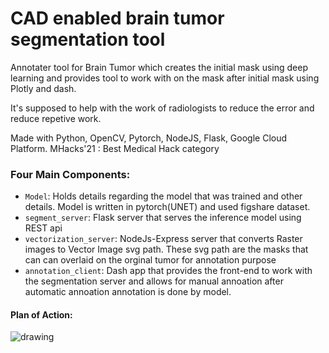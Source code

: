 # CAD enabled brain tumor segmentation tool

Annotater tool for Brain Tumor which creates the initial mask using deep learning and provides 
tool to work with on the mask after initial mask using Plotly and dash.

It's supposed to help with the work of radiologists to reduce the error and reduce repetive work.

Made with Python, OpenCV, Pytorch, NodeJS, Flask, Google Cloud Platform. MHacks'21 : Best Medical Hack category 

### Four Main Components:
- `Model`: Holds details regarding the model that was trained and other details. Model is written in pytorch(UNET) and used figshare dataset.
- `segment_server`: Flask server that serves the inference model using REST api
- `vectorization_server`: NodeJs-Express server that converts Raster images to Vector Image svg path. These svg path are the masks that can can overlaid on the orginal tumor for annotation purpose
- `annotation_client`: Dash app that provides the front-end to work with the segmentation server and allows for manual annoation after automatic annoation annotation is done by model.




#### Plan of Action:
<img src="./assets/planofaction.jpeg " alt="drawing"/>
